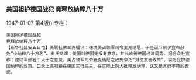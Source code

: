 ### 美国袒护德国战犯  竟释放纳粹八十万

1947-01-07
第4版()
专栏：

    美国袒护德国战犯
    竟释放纳粹八十万
    【新华社延安五日电】美联社佛兰克福讯：德境美占领军司令麦克纳尼，于圣诞节前夕宣布赦免“小纳粹八十万名”。麦氏又谓：美国对德国无报复意念，并允改善德国经济局势。据合众社宣称：德陆军部若干人士之意见，美占领军司令麦克纳尼之赦免令乃“对德友善政策”，实为庇护德国纳粹的政策。口头上高喊要在德国实行民主，在实际上则大批释放纳粹，这又是言行不符的表现。
